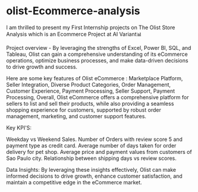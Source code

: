 # olist-Ecommerce-analysis

I am thrilled to present my First Internship projects on The Olist Store Analysis which is an Ecommerce Project at AI Variant📊

Project overview - By leveraging the strengths of Excel, Power BI, SQL, and Tableau, Olist can gain a comprehensive understanding of its eCommerce operations, optimize business processes, and make data-driven decisions to drive growth and success.

Here are some key features of Olist eCommerce : Marketplace Platform, Seller Integration, Diverse Product Categories, Order Management, Customer Experience, Payment Processing, Seller Support, Payment Processing, Overall, Olist eCommerce offers a comprehensive platform for sellers to list and sell their products, while also providing a seamless shopping experience for customers, supported by robust order management, marketing, and customer support features.

Key KPI'S:

Weekday vs Weekend Sales.
Number of Orders with review score 5 and payment type as credit card.
Average number of days taken for order delivery for pet shop.
Average price and payment values from customers of Sao Paulo city.
Relationship between shipping days vs review scores.

Data Insights: By leveraging these insights effectively, Olist can make informed decisions to drive growth, enhance customer satisfaction, and maintain a competitive edge in the eCommerce market.
